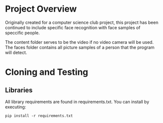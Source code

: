 # Project Overview

Originally created for a computer science club project, this project has been continued to include specific face recognition with face samples of speccific people.

The content folder serves to be the video if no video camera will be used. The faces folder contains all picture samples of a person that the program will detect.

# Cloning and Testing

## Libraries
All library requirements are found in requirements.txt. You can install by executing: 

`pip install -r requirements.txt`


